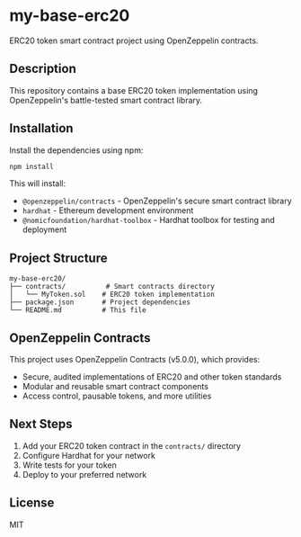 # my-base-erc20

ERC20 token smart contract project using OpenZeppelin contracts.

## Description

This repository contains a base ERC20 token implementation using OpenZeppelin's battle-tested smart contract library.

## Installation

Install the dependencies using npm:

```bash
npm install
```

This will install:
- `@openzeppelin/contracts` - OpenZeppelin's secure smart contract library
- `hardhat` - Ethereum development environment
- `@nomicfoundation/hardhat-toolbox` - Hardhat toolbox for testing and deployment

## Project Structure

```
my-base-erc20/
├── contracts/          # Smart contracts directory
│   └── MyToken.sol    # ERC20 token implementation
├── package.json       # Project dependencies
└── README.md          # This file
```

## OpenZeppelin Contracts

This project uses OpenZeppelin Contracts (v5.0.0), which provides:
- Secure, audited implementations of ERC20 and other token standards
- Modular and reusable smart contract components
- Access control, pausable tokens, and more utilities

## Next Steps

1. Add your ERC20 token contract in the `contracts/` directory
2. Configure Hardhat for your network
3. Write tests for your token
4. Deploy to your preferred network

## License

MIT

